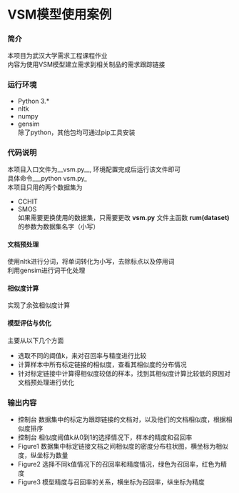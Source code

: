 ﻿# VSM模型使用案例  

### 简介  
本项目为武汉大学需求工程课程作业  
内容为使用VSM模型建立需求到相关制品的需求跟踪链接  

### 运行环境  
- Python 3.*  
- nltk  
- numpy  
- gensim  
除了python，其他包均可通过pip工具安装  

### 代码说明  
本项目入口文件为__vsm.py__, 环境配置完成后运行该文件即可  
具体命令___python vsm.py_  
本项目只用的两个数据集为  
- CCHIT  
- SMOS  
如果需要更换使用的数据集，只需要更改 __vsm.py__ 文件主函数 __rum(dataset)__ 的参数为数据集名字（小写）  
#### 文档预处理  
使用nltk进行分词，将单词转化为小写，去除标点以及停用词  
利用gensim进行词干化处理
#### 相似度计算  
实现了余弦相似度计算
#### 模型评估与优化  
主要从以下几个方面  
- 选取不同的阈值k，来对召回率与精度进行比较
- 计算样本中所有标定链接的相似度，查看其相似度的分布情况
- 针对标定链接中计算得相似度较低的样本，找到其相似度计算比较低的原因对文档预处理进行优化

### 输出内容  
- 控制台 数据集中的标定为跟踪链接的文档对，以及他们的文档相似度，根据相似度排序
- 控制台 相似度阈值k从0到1的选择情况下，样本的精度和召回率
- Figure1 数据集中标定链接文档之间相似度的密度分布柱状图，横坐标为相似度，纵坐标为数量
- Figure2 选择不同k值情况下的召回率和精度情况，绿色为召回率，红色为精度
- Figure3 模型精度与召回率的关系，横坐标为召回率，纵坐标为精度 

